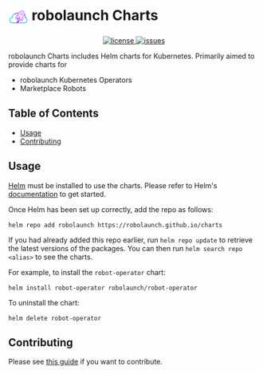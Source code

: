 # <img src="https://raw.githubusercontent.com/robolaunch/trademark/main/logos/svg/rocket.svg" width="40" height="40" align="top"> robolaunch Charts

<div align="center">
  <p align="center">
    <a href="https://github.com/robolaunch/charts/blob/main/LICENSE">
      <img src="https://img.shields.io/github/license/robolaunch/charts" alt="license">
    </a>
    <a href="https://github.com/robolaunch/charts/issues">
      <img src="https://img.shields.io/github/issues/robolaunch/charts" alt="issues">
    </a>
  </p>
</div>

robolaunch Charts includes Helm charts for Kubernetes. Primarily aimed to provide charts for
- robolaunch Kubernetes Operators
- Marketplace Robots

## Table of Contents

- [Usage](#usage)
- [Contributing](#contributing)

## Usage

[Helm](https://helm.sh) must be installed to use the charts.  Please refer to
Helm's [documentation](https://helm.sh/docs) to get started.

Once Helm has been set up correctly, add the repo as follows:

```
helm repo add robolaunch https://robolaunch.github.io/charts
```

If you had already added this repo earlier, run `helm repo update` to retrieve
the latest versions of the packages.  You can then run `helm search repo <alias>` to see the charts.

For example, to install the `robot-operator` chart:

```
helm install robot-operator robolaunch/robot-operator
```

To uninstall the chart:

```
helm delete robot-operator
```

## Contributing

Please see [this guide](./CONTRIBUTING.md) if you want to contribute.
